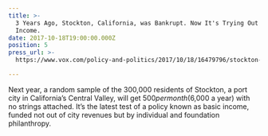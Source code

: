 ```yaml
---
title: >-
  3 Years Ago, Stockton, California, was Bankrupt. Now It's Trying Out a Basic
  Income.
date: 2017-10-18T19:00:00.000Z
position: 5
press_url: >-
  https://www.vox.com/policy-and-politics/2017/10/18/16479796/stockton-california-basic-income-economic-security-experiment

---
```




Next year, a random sample of the 300,000 residents of Stockton, a port city in California’s Central Valley, will get $500 per month ($6,000 a year) with no strings attached. It’s the latest test of a policy known as basic income, funded not out of city revenues but by individual and foundation philanthropy.

